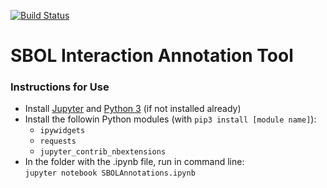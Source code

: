 [![Build Status](https://travis-ci.com/TASBE/SBOL-Annotator.svg?branch=refactorcode-issue1)](https://travis-ci.com/TASBE/SBOL-Annotator)
# SBOL Interaction Annotation Tool
### Instructions for Use
- Install [Jupyter](https://jupyter.org/install) and [Python 3](https://www.python.org/downloads/) (if not installed already) 
- Install the followin Python modules (with `pip3 install [module name]`): 
  - `ipywidgets` 
  - `requests`
  - `jupyter_contrib_nbextensions`
- In the folder with the .ipynb file, run in command line:  
    `jupyter notebook SBOLAnnotations.ipynb`
